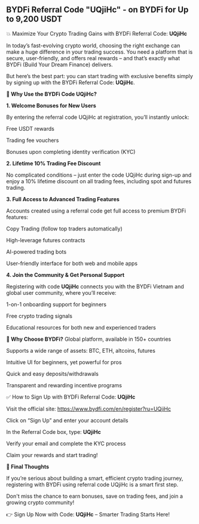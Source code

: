 ## BYDFi Referral Code "UQjiHc" - on BYDFi for Up to 9,200 USDT

💥 Maximize Your Crypto Trading Gains with BYDFi Referral Code: **UQjiHc**

In today’s fast-evolving crypto world, choosing the right exchange can make a huge difference in your trading success. You need a platform that is secure, user-friendly, and offers real rewards – and that’s exactly what BYDFi (Build Your Dream Finance) delivers.

But here’s the best part: you can start trading with exclusive benefits simply by signing up with the BYDFi Referral Code: **UQjiHc**.

**🌟 Why Use the BYDFi Code UQjiHc?**

**1. Welcome Bonuses for New Users**

By entering the referral code UQjiHc at registration, you’ll instantly unlock:

Free USDT rewards

Trading fee vouchers

Bonuses upon completing identity verification (KYC)

**2. Lifetime 10% Trading Fee Discount**

No complicated conditions – just enter the code UQjiHc during sign-up and enjoy a 10% lifetime discount on all trading fees, including spot and futures trading.

**3. Full Access to Advanced Trading Features**

Accounts created using a referral code get full access to premium BYDFi features:

Copy Trading (follow top traders automatically)

High-leverage futures contracts

AI-powered trading bots

User-friendly interface for both web and mobile apps

**4. Join the Community & Get Personal Support**

Registering with code **UQjiHc** connects you with the BYDFi Vietnam and global user community, where you’ll receive:

1-on-1 onboarding support for beginners

Free crypto trading signals

Educational resources for both new and experienced traders

**📌 Why Choose BYDFi?**
Global platform, available in 150+ countries

Supports a wide range of assets: BTC, ETH, altcoins, futures

Intuitive UI for beginners, yet powerful for pros

Quick and easy deposits/withdrawals

Transparent and rewarding incentive programs

✅ How to Sign Up with BYDFi Referral Code: **UQjiHc**

Visit the official site: https://www.bydfi.com/en/register?ru=UQjiHc

Click on “Sign Up” and enter your account details

In the Referral Code box, type: **UQjiHc**

Verify your email and complete the KYC process

Claim your rewards and start trading!

**🔑 Final Thoughts**

If you’re serious about building a smart, efficient crypto trading journey, registering with BYDFi using referral code UQjiHc is a smart first step.

Don't miss the chance to earn bonuses, save on trading fees, and join a growing crypto community!

👉 Sign Up Now with Code: **UQjiHc** – Smarter Trading Starts Here!
